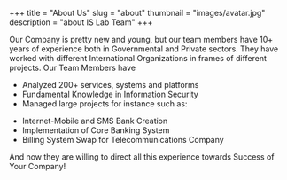 +++
title = "About Us"
slug = "about"
thumbnail = "images/avatar.jpg"
description = "about IS Lab Team"
+++

Our Company is pretty new and young, but our team members have 10+ years of experience both in Governmental and Private sectors. They have worked with different International Organizations in frames of different projects.
Our Team Members have

- Analyzed 200+ services, systems and platforms
- Fundamental Knowledge in Information Security
- Managed large projects for instance such as:
 * Internet-Mobile and SMS Bank Creation
 * Implementation of Core Banking System
 * Billing System Swap for Telecommunications Company

And now they are willing to direct all this experience towards Success of Your Company!